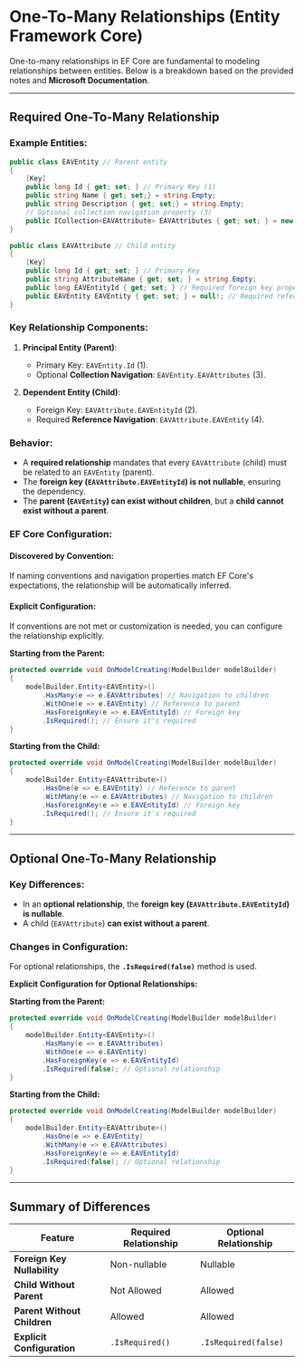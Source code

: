 # One-To-Many Relationships (Entity Framework Core)

One-to-many relationships in EF Core are fundamental to modeling relationships between entities. Below is a breakdown based on the provided notes and **Microsoft Documentation**.

---

## **Required One-To-Many Relationship**

### Example Entities:
```csharp
public class EAVEntity // Parent entity
{
    [Key]
    public long Id { get; set; } // Primary Key (1)
    public string Name { get; set;} = string.Empty;
    public string Description { get; set;} = string.Empty;
    // Optional collection navigation property (3)
    public ICollection<EAVAttribute> EAVAttributes { get; set; } = new List<EAVAttribute>();
}

public class EAVAttribute // Child entity
{
    [Key]
    public long Id { get; set; } // Primary Key
    public string AttributeName { get; set; } = string.Empty;
    public long EAVEntityId { get; set; } // Required foreign key property (2)
    public EAVEntity EAVEntity { get; set; } = null!; // Required reference navigation (4)
}
```

### Key Relationship Components:
1. **Principal Entity (Parent)**:  
   - Primary Key: `EAVEntity.Id` (1).
   - Optional **Collection Navigation**: `EAVEntity.EAVAttributes` (3).

2. **Dependent Entity (Child)**:  
   - Foreign Key: `EAVAttribute.EAVEntityId` (2).
   - Required **Reference Navigation**: `EAVAttribute.EAVEntity` (4).

### Behavior:
- A **required relationship** mandates that every `EAVAttribute` (child) must be related to an `EAVEntity` (parent).  
- The **foreign key (`EAVAttribute.EAVEntityId`) is not nullable**, ensuring the dependency.  
- The **parent (`EAVEntity`) can exist without children**, but a **child cannot exist without a parent**.

### EF Core Configuration:

#### Discovered by Convention:
If naming conventions and navigation properties match EF Core's expectations, the relationship will be automatically inferred.

#### Explicit Configuration:
If conventions are not met or customization is needed, you can configure the relationship explicitly.

**Starting from the Parent:**
```csharp
protected override void OnModelCreating(ModelBuilder modelBuilder)
{
    modelBuilder.Entity<EAVEntity>()
        .HasMany(e => e.EAVAttributes) // Navigation to children
        .WithOne(e => e.EAVEntity) // Reference to parent
        .HasForeignKey(e => e.EAVEntityId) // Foreign key
        .IsRequired(); // Ensure it's required
}
```

**Starting from the Child:**
```csharp
protected override void OnModelCreating(ModelBuilder modelBuilder)
{
    modelBuilder.Entity<EAVAttribute>()
        .HasOne(e => e.EAVEntity) // Reference to parent
        .WithMany(e => e.EAVAttributes) // Navigation to children
        .HasForeignKey(e => e.EAVEntityId) // Foreign key
        .IsRequired(); // Ensure it's required
}
```

---

## **Optional One-To-Many Relationship**

### Key Differences:
- In an **optional relationship**, the **foreign key (`EAVAttribute.EAVEntityId`) is nullable**.
- A child (`EAVAttribute`) **can exist without a parent**.

### Changes in Configuration:
For optional relationships, the **`.IsRequired(false)`** method is used.

**Explicit Configuration for Optional Relationships:**

**Starting from the Parent:**
```csharp
protected override void OnModelCreating(ModelBuilder modelBuilder)
{
    modelBuilder.Entity<EAVEntity>()
        .HasMany(e => e.EAVAttributes)
        .WithOne(e => e.EAVEntity)
        .HasForeignKey(e => e.EAVEntityId)
        .IsRequired(false); // Optional relationship
}
```

**Starting from the Child:**
```csharp
protected override void OnModelCreating(ModelBuilder modelBuilder)
{
    modelBuilder.Entity<EAVAttribute>()
        .HasOne(e => e.EAVEntity)
        .WithMany(e => e.EAVAttributes)
        .HasForeignKey(e => e.EAVEntityId)
        .IsRequired(false); // Optional relationship
}
```

---

## Summary of Differences

| Feature                            | Required Relationship       | Optional Relationship       |
|------------------------------------|-----------------------------|-----------------------------|
| **Foreign Key Nullability**        | Non-nullable                | Nullable                   |
| **Child Without Parent**           | Not Allowed                 | Allowed                    |
| **Parent Without Children**        | Allowed                     | Allowed                    |
| **Explicit Configuration**         | `.IsRequired()`             | `.IsRequired(false)`       |
